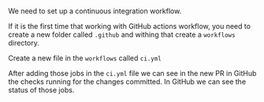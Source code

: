# []()

<TimeStamp start="0:07" end="0:10">

We need to set up a continuous integration workflow.

</TimeStamp>

<TimeStamp start="0:13" end="0:21">
 
If it is the first time that working with GitHub actions workflow, you need to create a new folder called `.github` and withing that create a `workflows` directory. 

</TimeStamp>

<TimeStamp start="0:24" end="0:28">

Create a new file in the `workflows`  called `ci.yml`

</TimeStamp>

<TimeStamp start="2:45" end="3:03">
 
 After adding those jobs in the `ci.yml` file we can see in the new PR in GitHub the checks running for the changes committed. In GitHub we can see the status of those jobs. 

</TimeStamp>

